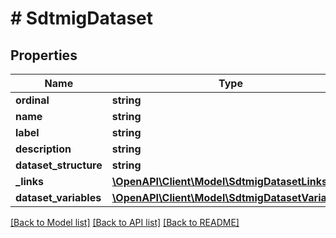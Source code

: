 # # SdtmigDataset

## Properties

Name | Type | Description | Notes
------------ | ------------- | ------------- | -------------
**ordinal** | **string** |  | [optional]
**name** | **string** |  | [optional]
**label** | **string** |  | [optional]
**description** | **string** |  | [optional]
**dataset_structure** | **string** |  | [optional]
**_links** | [**\OpenAPI\Client\Model\SdtmigDatasetLinks**](SdtmigDatasetLinks.md) |  | [optional]
**dataset_variables** | [**\OpenAPI\Client\Model\SdtmigDatasetVariable[]**](SdtmigDatasetVariable.md) |  | [optional]

[[Back to Model list]](../../README.md#models) [[Back to API list]](../../README.md#endpoints) [[Back to README]](../../README.md)
